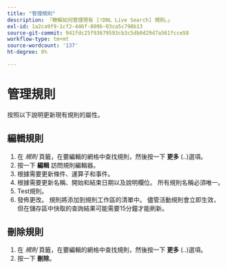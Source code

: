 ```yaml
---
title: "管理規則"
description: 「瞭解如何管理現有 [!DNL Live Search] 規則。」
exl-id: 1a2ca9f9-1cf2-446f-809b-03ca5c798b13
source-git-commit: 941fdc25f93679593cb3c5db0d29d7a561fcce58
workflow-type: tm+mt
source-wordcount: '137'
ht-degree: 0%

---
```


# 管理規則

按照以下說明更新現有規則的屬性。

## 編輯規則

1. 在 *規則* 頁籤，在要編輯的網格中查找規則，然後按一下 **更多** (..)選項。
1. 按一下 **編輯** 訪問規則編輯器。
1. 根據需要更新條件、運算子和事件。
1. 根據需要更新名稱、開始和結束日期以及說明欄位。 所有規則名稱必須唯一。
1. Test規則。
1. 發佈更改。
規則將添加到規則工作區的清單中。 儘管活動規則會立即生效，但在儲存區中快取的查詢結果可能需要15分鐘才能刷新。

## 刪除規則

1. 在 *規則* 頁籤，在要編輯的網格中查找規則，然後按一下 **更多** (..)選項。
1. 按一下 **刪除**。
